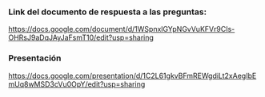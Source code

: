 ### Link del documento de respuesta a las preguntas: 
https://docs.google.com/document/d/1WSpnxlGYpNGvVuKFVr9CIs-OHRsJ9aDqJAyJaFsmT10/edit?usp=sharing

### Presentación
https://docs.google.com/presentation/d/1C2L61gkvBFmREWgdiLt2xAegIbEmUq8wMSD3cVu0OpY/edit?usp=sharing
